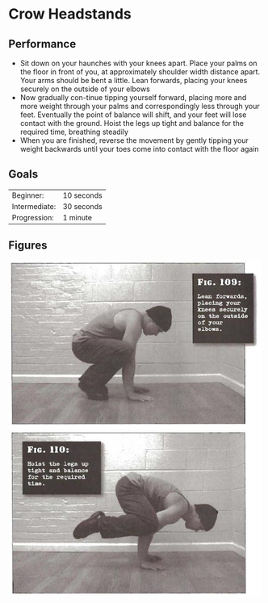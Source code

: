 # Crow Headstands

## Performance

- Sit down on your haunches with your knees apart. Place your palms on the floor in front of you, at approximately shoulder width distance apart. Your arms should be bent a little. Lean forwards, placing your knees securely on the outside of your elbows
- Now gradually con-tinue tipping yourself forward, placing more and more weight through your palms and correspondingly less through your feet. Eventually the point of balance will shift, and your feet will lose contact with the ground. Hoist the legs up tight and balance for the required time, breathing steadily
- When you are finished, reverse the movement by gently tipping your weight backwards until your toes come into contact with the floor again


## Goals

| | |
|---|---|
|Beginner: | 10 seconds |
|Intermediate: | 30 seconds |
|Progression: | 1 minute |

## Figures

![](../images/06_handstand_pushups/2.-Crow-Stands-Convict-Conditioning.jpg)
